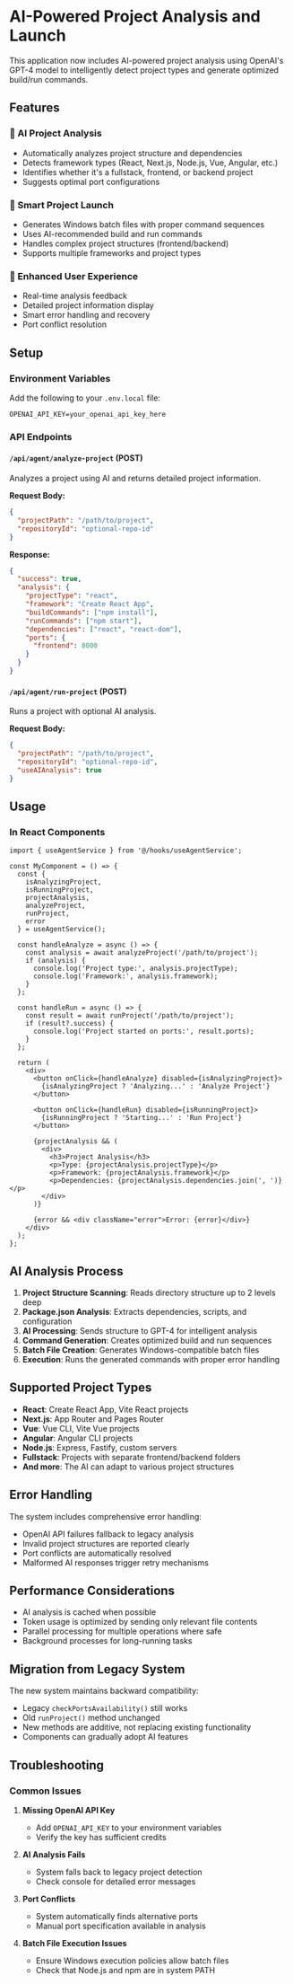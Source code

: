 # AI-Powered Project Analysis and Launch

This application now includes AI-powered project analysis using OpenAI's GPT-4 model to intelligently detect project types and generate optimized build/run commands.

## Features

### 🤖 AI Project Analysis
- Automatically analyzes project structure and dependencies
- Detects framework types (React, Next.js, Node.js, Vue, Angular, etc.)
- Identifies whether it's a fullstack, frontend, or backend project
- Suggests optimal port configurations

### 🚀 Smart Project Launch
- Generates Windows batch files with proper command sequences
- Uses AI-recommended build and run commands
- Handles complex project structures (frontend/backend)
- Supports multiple frameworks and project types

### 🔧 Enhanced User Experience
- Real-time analysis feedback
- Detailed project information display
- Smart error handling and recovery
- Port conflict resolution

## Setup

### Environment Variables
Add the following to your `.env.local` file:

```env
OPENAI_API_KEY=your_openai_api_key_here
```

### API Endpoints

#### `/api/agent/analyze-project` (POST)
Analyzes a project using AI and returns detailed project information.

**Request Body:**
```json
{
  "projectPath": "/path/to/project",
  "repositoryId": "optional-repo-id"
}
```

**Response:**
```json
{
  "success": true,
  "analysis": {
    "projectType": "react",
    "framework": "Create React App",
    "buildCommands": ["npm install"],
    "runCommands": ["npm start"],
    "dependencies": ["react", "react-dom"],
    "ports": {
      "frontend": 8000
    }
  }
}
```

#### `/api/agent/run-project` (POST)
Runs a project with optional AI analysis.

**Request Body:**
```json
{
  "projectPath": "/path/to/project",
  "repositoryId": "optional-repo-id",
  "useAIAnalysis": true
}
```

## Usage

### In React Components

```tsx
import { useAgentService } from '@/hooks/useAgentService';

const MyComponent = () => {
  const { 
    isAnalyzingProject,
    isRunningProject,
    projectAnalysis,
    analyzeProject,
    runProject,
    error 
  } = useAgentService();

  const handleAnalyze = async () => {
    const analysis = await analyzeProject('/path/to/project');
    if (analysis) {
      console.log('Project type:', analysis.projectType);
      console.log('Framework:', analysis.framework);
    }
  };

  const handleRun = async () => {
    const result = await runProject('/path/to/project');
    if (result?.success) {
      console.log('Project started on ports:', result.ports);
    }
  };

  return (
    <div>
      <button onClick={handleAnalyze} disabled={isAnalyzingProject}>
        {isAnalyzingProject ? 'Analyzing...' : 'Analyze Project'}
      </button>
      
      <button onClick={handleRun} disabled={isRunningProject}>
        {isRunningProject ? 'Starting...' : 'Run Project'}
      </button>

      {projectAnalysis && (
        <div>
          <h3>Project Analysis</h3>
          <p>Type: {projectAnalysis.projectType}</p>
          <p>Framework: {projectAnalysis.framework}</p>
          <p>Dependencies: {projectAnalysis.dependencies.join(', ')}</p>
        </div>
      )}

      {error && <div className="error">Error: {error}</div>}
    </div>
  );
};
```

## AI Analysis Process

1. **Project Structure Scanning**: Reads directory structure up to 2 levels deep
2. **Package.json Analysis**: Extracts dependencies, scripts, and configuration
3. **AI Processing**: Sends structure to GPT-4 for intelligent analysis
4. **Command Generation**: Creates optimized build and run sequences
5. **Batch File Creation**: Generates Windows-compatible batch files
6. **Execution**: Runs the generated commands with proper error handling

## Supported Project Types

- **React**: Create React App, Vite React projects
- **Next.js**: App Router and Pages Router
- **Vue**: Vue CLI, Vite Vue projects
- **Angular**: Angular CLI projects
- **Node.js**: Express, Fastify, custom servers
- **Fullstack**: Projects with separate frontend/backend folders
- **And more**: The AI can adapt to various project structures

## Error Handling

The system includes comprehensive error handling:
- OpenAI API failures fallback to legacy analysis
- Invalid project structures are reported clearly
- Port conflicts are automatically resolved
- Malformed AI responses trigger retry mechanisms

## Performance Considerations

- AI analysis is cached when possible
- Token usage is optimized by sending only relevant file contents
- Parallel processing for multiple operations where safe
- Background processes for long-running tasks

## Migration from Legacy System

The new system maintains backward compatibility:
- Legacy `checkPortsAvailability()` still works
- Old `runProject()` method unchanged
- New methods are additive, not replacing existing functionality
- Components can gradually adopt AI features

## Troubleshooting

### Common Issues

1. **Missing OpenAI API Key**
   - Add `OPENAI_API_KEY` to your environment variables
   - Verify the key has sufficient credits

2. **AI Analysis Fails**
   - System falls back to legacy project detection
   - Check console for detailed error messages

3. **Port Conflicts**
   - System automatically finds alternative ports
   - Manual port specification available in analysis

4. **Batch File Execution Issues**
   - Ensure Windows execution policies allow batch files
   - Check that Node.js and npm are in system PATH
